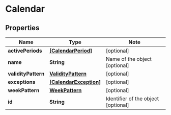 
# Calendar

## Properties

Name | Type | Note
---- | ---- | ----
**activePeriods** | [**[CalendarPeriod]**](CalendarPeriod.md) | [optional] 
**name** | **String** | Name of the object [optional] 
**validityPattern** | [**ValidityPattern**](ValidityPattern.md) | [optional] 
**exceptions** | [**[CalendarException]**](CalendarException.md) | [optional] 
**weekPattern** | [**WeekPattern**](WeekPattern.md) | [optional] 
**id** | **String** | Identifier of the object [optional] 

